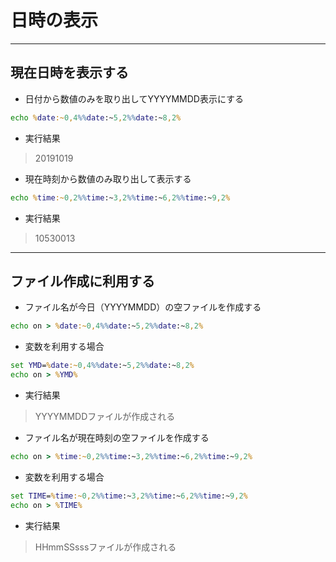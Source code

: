 # 日時の表示

***

## 現在日時を表示する

* 日付から数値のみを取り出してYYYYMMDD表示にする

```cmd
echo %date:~0,4%%date:~5,2%%date:~8,2%
```

* 実行結果

> 20191019

* 現在時刻から数値のみ取り出して表示する

```cmd
echo %time:~0,2%%time:~3,2%%time:~6,2%%time:~9,2%
```

* 実行結果

> 10530013

***

## ファイル作成に利用する

* ファイル名が今日（YYYYMMDD）の空ファイルを作成する

```cmd
echo on > %date:~0,4%%date:~5,2%%date:~8,2%
```

* 変数を利用する場合

```cmd
set YMD=%date:~0,4%%date:~5,2%%date:~8,2%
echo on > %YMD%
```

* 実行結果

> YYYYMMDDファイルが作成される

* ファイル名が現在時刻の空ファイルを作成する

```cmd
echo on > %time:~0,2%%time:~3,2%%time:~6,2%%time:~9,2%
```

* 変数を利用する場合

```cmd
set TIME=%time:~0,2%%time:~3,2%%time:~6,2%%time:~9,2%
echo on > %TIME%
```

* 実行結果

> HHmmSSsssファイルが作成される
